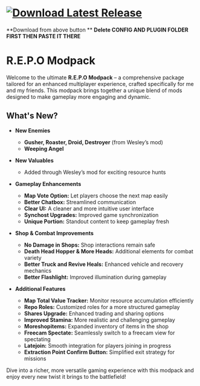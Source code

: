 

# [![Download Latest Release](https://img.shields.io/badge/Download-Latest%20Release-blue?style=for-the-badge)](https://github.com/AadishY/R.E.P.O-mods/releases/download/Mods/REPO.zip)

**Download from above button **
**Delete CONFIG AND PLUGIN FOLDER FIRST THEN PASTE IT THERE**

# R.E.P.O Modpack

Welcome to the ultimate **R.E.P.O Modpack** – a comprehensive package tailored for an enhanced multiplayer experience, crafted specifically for me and my friends. This modpack brings together a unique blend of mods designed to make gameplay more engaging and dynamic.

## What's New?

- **New Enemies**  
  - **Gusher, Roaster, Droid, Destroyer** (from Wesley’s mod)  
  - **Weeping Angel**

- **New Valuables**  
  - Added through Wesley’s mod for exciting resource hunts

- **Gameplay Enhancements**  
  - **Map Vote Option:** Let players choose the next map easily  
  - **Better Chatbox:** Streamlined communication  
  - **Clear UI:** A cleaner and more intuitive user interface  
  - **Synchost Upgrades:** Improved game synchronization  
  - **Unique Portion:** Standout content to keep gameplay fresh

- **Shop & Combat Improvements**  
  - **No Damage in Shops:** Shop interactions remain safe  
  - **Death Head Hopper & More Heads:** Additional elements for combat variety  
  - **Better Truck and Revive Heals:** Enhanced vehicle and recovery mechanics  
  - **Better Flashlight:** Improved illumination during gameplay

- **Additional Features**  
  - **Map Total Value Tracker:** Monitor resource accumulation efficiently  
  - **Repo Roles:** Customized roles for a more structured gameplay  
  - **Shares Upgrade:** Enhanced trading and sharing options  
  - **Improved Stamina:** More realistic and challenging gameplay  
  - **Moreshopitems:** Expanded inventory of items in the shop  
  - **Freecam Spectate:** Seamlessly switch to a freecam view for spectating  
  - **Latejoin:** Smooth integration for players joining in progress  
  - **Extraction Point Confirm Button:** Simplified exit strategy for missions

Dive into a richer, more versatile gaming experience with this modpack and enjoy every new twist it brings to the battlefield!
